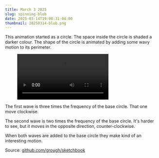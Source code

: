 ```yaml
---
title: March 3 2025
slug: spinning-blob
date: 2025-03-14T19:00:31-04:00
thumbnail: 20250314-blob.png
---
```

This animation started as a circle.
The space inside the circle is shaded a darker colour.
The shape of the circle is animated by adding some wavy motion to its perimeter.

<figure>
  <video autoplay playsinline controls loop>
    <source src="20250317_201706588_sketch_250313_Blob_sSXe8.mp4" poster="20250314-blob.png" type="video/mp4">
    Your browser does not support the video tag.
  </video>
</figure>

The first wave is three times the frequency of the base circle.
That one move clockwise.

The second wave is two times the frequency of the base circle.
It's harder to see, but it moves in the opposite direction, counter-clockwise.

When both waves are added to the base circle they make kind of an interesting motion.

Source: [github.com/grough/sketchbook](https://github.com/grough/sketchbook/blob/main/sketch_250313_Blob/sketch_250313_Blob.pde)
